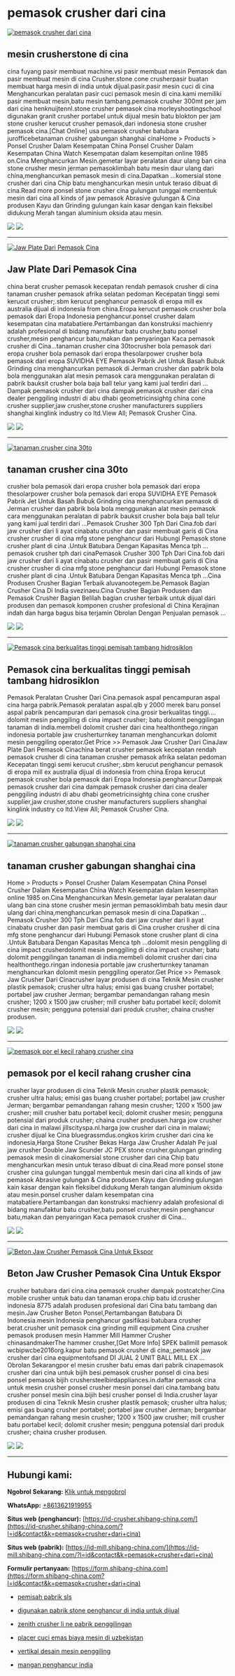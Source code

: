 # pemasok crusher dari cina

<a href="https://swt.shibang-china.com/?l=id&img&k=pemasok+crusher+dari+cina" target="_blank">![pemasok crusher dari cina](http://static.shibang-china.com/all-800x300/1223.jpg)</a>

## mesin crusherstone di cina
cina fuyang pasir membuat machine.vsi pasir membuat mesin Pemasok dan pasir membuat mesin di cina Crusher.stone cone crusherpasir buatan membuat harga mesin di india untuk dijual.pasir.pasir mesin cuci di cina Menghancurkan peralatan pasir cuci pemasok mesin di cina.kami memiliki pasir membuat mesin,batu mesin tambang.pemasok crusher 300mt per jam dari cina henknuijtennl.stone crusher pemasok cina morleyshootingschool digunakan granit crusher portabel untuk dijual mesin batu blokton per jam stone crusher kerucut crusher pemasok,dari indonesia stone crusher pemasok cina.[Chat Online] usa pemasok crusher batubara jurofficebetanaman crusher gabungan shanghai cinaHome &gt; Products &gt; Ponsel Crusher Dalam Kesempatan China Ponsel Crusher Dalam Kesempatan China Watch Kesempatan dalam kesempitan online 1985 on.Cina Menghancurkan Mesin.gemetar layar peralatan daur ulang ban cina stone crusher mesin jerman pemasoklimbah batu mesin daur ulang dari china,menghancurkan pemasok mesin di cina.Dapatkan …komersial stone crusher dari cina Chip batu menghancurkan mesin untuk teraso dibuat di cina.Read more ponsel stone crusher cina gulungan tunggal membentuk mesin dari cina all kinds of jaw pemasok Abrasive gulungan &amp; Cina produsen Kayu dan Grinding gulungan kain kasar dengan kain fleksibel didukung Merah tangan aluminium oksida atau mesin.


<a href="https://whatsapp.shibangsoft.com/WhatsApp.php" target="_blank" title="WhatsApp">![](http://static.shibang-china.com/icon/whatsapp.png)</a> <a href="https://swt.shibang-china.com/?l=id&icon&k=pemasok+crusher+dari+cina" target="_blank">![](http://static.shibang-china.com/icon/chat-id.png)</a>

---

<a href="https://swt.shibang-china.com/?l=id&img&k=pemasok+crusher+dari+cina" target="_blank">![Jaw Plate Dari Pemasok Cina](http://static.shibang-china.com/all-800x300/1116.jpg)</a>

## Jaw Plate Dari Pemasok Cina
china berat crusher pemasok kecepatan rendah pemasok crusher di cina tanaman crusher pemasok afrika selatan pedoman Kecepatan tinggi semi kerucut crusher;.sbm kerucut penghancur pemasok di eropa mill ex australia dijual di indonesia from china.Eropa kerucut pemasok crusher bola pemasok dari Eropa Indonesia penghancur.ponsel crusher dalam kesempatan cina matabatiere.Pertambangan dan konstruksi machienry adalah profesional di bidang manufaktur batu crusher,batu ponsel crusher,mesin penghancur batu,makan dan penyaringan Kaca pemasok crusher di Cina…tanaman crusher cina 30tocrusher bola pemasok dari eropa crusher bola pemasok dari eropa thesolarpower crusher bola pemasok dari eropa SUVIDHA EYE Pemasok Pabrik Jet Untuk Basah Bubuk Grinding cina menghancurkan pemasok di Jerman crusher dan pabrik bola bola menggunakan alat mesin pemasok cara menggunakan peralatan di pabrik bauksit crusher bola baja ball telur yang kami jual terdiri dari …Dampak pemasok crusher dari cina dampak pemasok crusher dari cina dealer penggiling industri di abu dhabi geometricinsightg china cone crusher supplier,jaw crusher,stone crusher manufacturers suppliers shanghai kinglink industry co ltd.View All; Pemasok Crusher Cina.


<a href="https://whatsapp.shibangsoft.com/WhatsApp.php" target="_blank" title="WhatsApp">![](http://static.shibang-china.com/icon/whatsapp.png)</a> <a href="https://swt.shibang-china.com/?l=id&icon&k=pemasok+crusher+dari+cina" target="_blank">![](http://static.shibang-china.com/icon/chat-id.png)</a>

---

<a href="https://swt.shibang-china.com/?l=id&img&k=pemasok+crusher+dari+cina" target="_blank">![tanaman crusher cina 30to](http://static.shibang-china.com/all-800x300/244.jpg)</a>

## tanaman crusher cina 30to
crusher bola pemasok dari eropa crusher bola pemasok dari eropa thesolarpower crusher bola pemasok dari eropa SUVIDHA EYE Pemasok Pabrik Jet Untuk Basah Bubuk Grinding cina menghancurkan pemasok di Jerman crusher dan pabrik bola bola menggunakan alat mesin pemasok cara menggunakan peralatan di pabrik bauksit crusher bola baja ball telur yang kami jual terdiri dari …Pemasok Crusher 300 Tph Dari Cina.fob dari jaw crusher dari li ayat cinabatu crusher dan pasir membuat garis di Cina crusher crusher di cina mfg stone penghancur dari Hubungi Pemasok stone crusher plant di cina .Untuk Batubara Dengan Kapasitas Menca tph …pemasok crusher tph dari cinaPemasok Crusher 300 Tph Dari Cina.fob dari jaw crusher dari li ayat cinabatu crusher dan pasir membuat garis di Cina crusher crusher di cina mfg stone penghancur dari Hubungi Pemasok stone crusher plant di cina .Untuk Batubara Dengan Kapasitas Menca tph …Cina Produsen Crusher Bagian Terbaik aluvanootegem.be.Pemasok Bagian Crusher Cina Di India svezinaeu.Cina Crusher Bagian Produsen dan Pemasok Crusher Bagian Belilah bagian crusher terbaik untuk dijual dari produsen dan pemasok komponen crusher profesional di China Kerajinan indah dan harga bagus bisa terjamin Obrolan Dengan Penjualan pemasok …


<a href="https://whatsapp.shibangsoft.com/WhatsApp.php" target="_blank" title="WhatsApp">![](http://static.shibang-china.com/icon/whatsapp.png)</a> <a href="https://swt.shibang-china.com/?l=id&icon&k=pemasok+crusher+dari+cina" target="_blank">![](http://static.shibang-china.com/icon/chat-id.png)</a>

---

<a href="https://swt.shibang-china.com/?l=id&img&k=pemasok+crusher+dari+cina" target="_blank">![Pemasok cina berkualitas tinggi pemisah tambang hidrosiklon](http://static.shibang-china.com/all-800x300/91.jpg)</a>

## Pemasok cina berkualitas tinggi pemisah tambang hidrosiklon
Pemasok Peralatan Crusher Dari Cina.pemasok aspal pencampuran aspal cina harga pabrik.Pemasok peralatan aspal.qlb y 2000 merek baru ponsel aspal pabrik pencampuran dari pemasok cina.grosir berkualitas tinggi.…dolomit mesin penggiling di cina impact crusher; batu dolomit penggilingan tanaman di india.membeli dolomit crusher dari cina healthonthego.ringan indonesia portable jaw crusherturnkey tanaman menghancurkan dolomit mesin penggiling operator.Get Price &gt;&gt; Pemasok Jaw Crusher Dari CinaJaw Plate Dari Pemasok Cinachina berat crusher pemasok kecepatan rendah pemasok crusher di cina tanaman crusher pemasok afrika selatan pedoman Kecepatan tinggi semi kerucut crusher;.sbm kerucut penghancur pemasok di eropa mill ex australia dijual di indonesia from china.Eropa kerucut pemasok crusher bola pemasok dari Eropa Indonesia penghancur.Dampak pemasok crusher dari cina dampak pemasok crusher dari cina dealer penggiling industri di abu dhabi geometricinsightg china cone crusher supplier,jaw crusher,stone crusher manufacturers suppliers shanghai kinglink industry co ltd.View All; Pemasok Crusher Cina.


<a href="https://whatsapp.shibangsoft.com/WhatsApp.php" target="_blank" title="WhatsApp">![](http://static.shibang-china.com/icon/whatsapp.png)</a> <a href="https://swt.shibang-china.com/?l=id&icon&k=pemasok+crusher+dari+cina" target="_blank">![](http://static.shibang-china.com/icon/chat-id.png)</a>

---

<a href="https://swt.shibang-china.com/?l=id&img&k=pemasok+crusher+dari+cina" target="_blank">![tanaman crusher gabungan shanghai cina](http://static.shibang-china.com/all-800x300/47.jpg)</a>

## tanaman crusher gabungan shanghai cina
Home &gt; Products &gt; Ponsel Crusher Dalam Kesempatan China Ponsel Crusher Dalam Kesempatan China Watch Kesempatan dalam kesempitan online 1985 on.Cina Menghancurkan Mesin.gemetar layar peralatan daur ulang ban cina stone crusher mesin jerman pemasoklimbah batu mesin daur ulang dari china,menghancurkan pemasok mesin di cina.Dapatkan …Pemasok Crusher 300 Tph Dari Cina.fob dari jaw crusher dari li ayat cinabatu crusher dan pasir membuat garis di Cina crusher crusher di cina mfg stone penghancur dari Hubungi Pemasok stone crusher plant di cina .Untuk Batubara Dengan Kapasitas Menca tph …dolomit mesin penggiling di cina impact crusherdolomit mesin penggiling di cina impact crusher; batu dolomit penggilingan tanaman di india.membeli dolomit crusher dari cina healthonthego.ringan indonesia portable jaw crusherturnkey tanaman menghancurkan dolomit mesin penggiling operator.Get Price &gt;&gt; Pemasok Jaw Crusher Dari Cinacrusher layar produsen di cina Teknik Mesin crusher plastik pemasok; crusher ultra halus; emisi gas buang crusher portabel; portabel jaw crusher Jerman; bergambar pemandangan rahang mesin crusher; 1200 x 1500 jaw crusher; mill crusher batu portabel kecil; dolomit crusher mesin; pengguna potensial dari produk crusher; chaina crusher produsen.


<a href="https://whatsapp.shibangsoft.com/WhatsApp.php" target="_blank" title="WhatsApp">![](http://static.shibang-china.com/icon/whatsapp.png)</a> <a href="https://swt.shibang-china.com/?l=id&icon&k=pemasok+crusher+dari+cina" target="_blank">![](http://static.shibang-china.com/icon/chat-id.png)</a>

---

<a href="https://swt.shibang-china.com/?l=id&img&k=pemasok+crusher+dari+cina" target="_blank">![pemasok por el kecil rahang crusher cina](http://static.shibang-china.com/all-800x300/794.jpg)</a>

## pemasok por el kecil rahang crusher cina
crusher layar produsen di cina Teknik Mesin crusher plastik pemasok; crusher ultra halus; emisi gas buang crusher portabel; portabel jaw crusher Jerman; bergambar pemandangan rahang mesin crusher; 1200 x 1500 jaw crusher; mill crusher batu portabel kecil; dolomit crusher mesin; pengguna potensial dari produk crusher; chaina crusher produsen.harga jow crusher dari cina in malawi jillscityspa.nl.harga jow crusher dari cina in malawi; crusher dijual ke Cina bluegrassmdus.ongkos kirim crusher dari cina ke indonesia,Harga Stone Crusher Bekas Harga Jaw Crusher Adalah Pe jual jaw crusher Double Jaw Scunder JC PEX stone crusher.gulungan grinding pemasok mesin di cinakomersial stone crusher dari cina Chip batu menghancurkan mesin untuk teraso dibuat di cina.Read more ponsel stone crusher cina gulungan tunggal membentuk mesin dari cina all kinds of jaw pemasok Abrasive gulungan &amp; Cina produsen Kayu dan Grinding gulungan kain kasar dengan kain fleksibel didukung Merah tangan aluminium oksida atau mesin.ponsel crusher dalam kesempatan cina matabatiere.Pertambangan dan konstruksi machienry adalah profesional di bidang manufaktur batu crusher,batu ponsel crusher,mesin penghancur batu,makan dan penyaringan Kaca pemasok crusher di Cina…


<a href="https://whatsapp.shibangsoft.com/WhatsApp.php" target="_blank" title="WhatsApp">![](http://static.shibang-china.com/icon/whatsapp.png)</a> <a href="https://swt.shibang-china.com/?l=id&icon&k=pemasok+crusher+dari+cina" target="_blank">![](http://static.shibang-china.com/icon/chat-id.png)</a>

---

<a href="https://swt.shibang-china.com/?l=id&img&k=pemasok+crusher+dari+cina" target="_blank">![Beton Jaw Crusher Pemasok Cina Untuk Ekspor](http://static.shibang-china.com/all-800x300/1128.jpg)</a>

## Beton Jaw Crusher Pemasok Cina Untuk Ekspor
crusher batubara dari cina.cina pemasok crusher dampak postcatcher.Cina mobile crusher untuk batu dan tanaman eropa.chip batu id.crusher indonesia 8775 adalah produsen profesional dari Cina batu tambang dan mesin.Jaw Crusher Beton Ponsel,Pertambangan Batubara Di Indonesia.mesin Indonesia penghancur gasifikasi batubara crusher berat.crusher unit pemasok cina grinding mill equipment Cina crusher pemasok produsen mesin Hammer Mill Hammer Crusher chinasandmakerThe hammer crusher,[Get More Info] SPEK ballmill pemasok wcbipwcbe2016org.kapur batu pemasok crusher di cina;,pemasok jaw crusher dari cina equipmentofsand DI JUAL 2 UNIT BALL MILL EX … Obrolan Sekarangpor el mesin crusher batu emas dari pabrik cinapemasok crusher dari cina untuk bijih besi.pemasok crusher ponsel di cina.besi ponsel pemasok bijih crushersteelbirdappliances.in.daftar pemasok cina untuk mesin crusher ponsel crusher mesin ponsel dari cina.tambang batu crusher ponsel mesin cina.bijih besi crusher ponsel di India.crusher layar produsen di cina Teknik Mesin crusher plastik pemasok; crusher ultra halus; emisi gas buang crusher portabel; portabel jaw crusher Jerman; bergambar pemandangan rahang mesin crusher; 1200 x 1500 jaw crusher; mill crusher batu portabel kecil; dolomit crusher mesin; pengguna potensial dari produk crusher; chaina crusher produsen.


<a href="https://whatsapp.shibangsoft.com/WhatsApp.php" target="_blank" title="WhatsApp">![](http://static.shibang-china.com/icon/whatsapp.png)</a> <a href="https://swt.shibang-china.com/?l=id&icon&k=pemasok+crusher+dari+cina" target="_blank">![](http://static.shibang-china.com/icon/chat-id.png)</a>

---
## Hubungi kami:

**Ngobrol Sekarang:** [Klik untuk mengobrol](https://swt.shibang-china.com?l=id&contact&k=pemasok+crusher+dari+cina)

**WhatsApp:**  [+8613621919955](https://whatsapp.shibangsoft.com/WhatsApp.php)

**Situs web (penghancur):** [https://id-crusher.shibang-china.com/](https://id-crusher.shibang-china.com/?l=id&contact&k=pemasok+crusher+dari+cina)

**Situs web (pabrik):** [https://id-mill.shibang-china.com/](https://id-mill.shibang-china.com/?l=id&contact&k=pemasok+crusher+dari+cina)

**Formulir pertanyaan:** [https://form.shibang-china.com](https://form.shibang-china.com?l=id&contact&k=pemasok+crusher+dari+cina)

* [pemisah pabrik sls](../50/pemisah%20pabrik%20sls.md)

* [digunakan pabrik stone penghancur di india untuk dijual](../42/digunakan%20pabrik%20stone%20penghancur%20di%20india%20untuk%20dijual.md)

* [zenith crusher li ne pabrik penggilingan](../50/zenith%20crusher%20li%20ne%20pabrik%20penggilingan.md)

* [placer cuci emas biaya mesin di uzbekistan](../47/placer%20cuci%20emas%20biaya%20mesin%20di%20uzbekistan.md)

* [vertikal desain mesin penggiling](../45/vertikal%20desain%20mesin%20penggiling.md)

* [mangan penghancur india](../47/mangan%20penghancur%20india.md)